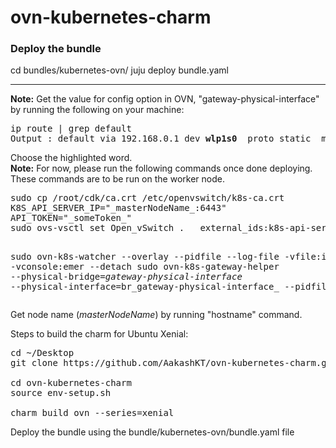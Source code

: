 # ovn-kubernetes-charm
<h3>Deploy the bundle</h3>
cd bundles/kubernetes-ovn/
juju deploy bundle.yaml
<hr>
<b>Note:</b> Get the value for config option in OVN, "gateway-physical-interface" by running the following on your machine:
<pre>
ip route | grep default
Output : default via 192.168.0.1 dev <b>wlp1s0</b>  proto static  metric 600
</pre>
Choose the highlighted word.<br>
<b>Note:</b> For now, please run the following commands once done deploying. These commands are to be run on the worker node.
<pre>
sudo cp /root/cdk/ca.crt /etc/openvswitch/k8s-ca.crt
K8S_API_SERVER_IP="_masterNodeName_:6443"
API_TOKEN="_someToken_"
sudo ovs-vsctl set Open_vSwitch .   external_ids:k8s-api-server="https://$K8S_API_SERVER_IP" external_ids:k8s-api-token="$API_TOKEN"

sudo ovn-k8s-watcher --overlay --pidfile --log-file -vfile:info -vconsole:emer --detach
sudo ovn-k8s-gateway-helper --physical-bridge=_gateway-physical-interface_ --physical-interface=br_gateway-physical-interface_ --pidfile --detach
</pre>
Get node name (_masterNodeName_) by running "hostname" command.<br>

Steps to build the charm for Ubuntu Xenial:
<pre>
cd ~/Desktop
git clone https://github.com/AakashKT/ovn-kubernetes-charm.git

cd ovn-kubernetes-charm
source env-setup.sh

charm build ovn --series=xenial
</pre>

Deploy the bundle using the bundle/kubernetes-ovn/bundle.yaml file
